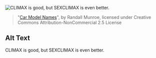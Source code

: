 ![CLIMAX is good, but SEXCLIMAX is even better.](https://imgs.xkcd.com/comics/car_model_names.png)
> "[Car Model Names](https://xkcd.com/1571/)", by Randall Munroe, licensed under Creative Commons Attribution-NonCommercial 2.5 License

## Alt Text
CLIMAX is good, but SEXCLIMAX is even better.
